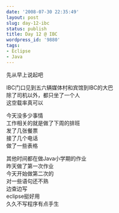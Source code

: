 ```yaml
---
date: '2008-07-30 22:35:49'
layout: post
slug: day-12-ibc
status: publish
title: Day 12 @ IBC
wordpress_id: '9880'
tags:
- Eclipse
- Java
---
```


先从早上说起吧


IBC门口见到五六辆媒体村和宾馆到IBC的大巴  
除了司机以外，都只坐了一个人  
这空载率真可以


今天没多少事情  
工作相关的就是做了下周的排班  
发了几张餐票  
接了几个电话  
做了一些表格


其他时间都在做Java小学期的作业  
昨天做了第一次作业  
今天开始做第二次的  
对一些语句还不熟  
边查边写  
eclipse挺好用  
久久不写程序有点手生
